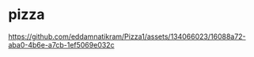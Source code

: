# pizza
https://github.com/eddamnatikram/Pizza1/assets/134066023/16088a72-aba0-4b6e-a7cb-1ef5069e032c

